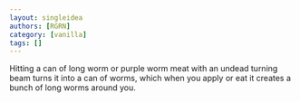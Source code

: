 ```yaml
---
layout: singleidea
authors: [RGRN]
category: [vanilla]
tags: []
---
```

Hitting a can of long worm or purple worm meat with an undead turning beam turns it into a can of worms, which when you apply or eat it creates a bunch of long worms around you.
